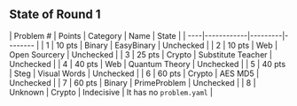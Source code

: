 ## State of Round 1

| Problem # | Points | Category | Name | State |
| ----|------------|---------|-------- |
| 1 | 10 pts | Binary  | EasyBinary | Unchecked |
| 2 | 10 pts  | Web     | Open Sourcery | Unchecked |
| 3 | 25 pts  | Crypto  | Substitute Teacher | Unchecked |
| 4 | 40 pts  | Web     | Quantum Theory | Unchecked |
| 5 | 40 pts  | Steg    | Visual Words | Unchecked |
| 6 | 60 pts  | Crypto  | AES MD5 | Unchecked |
| 7 | 60 pts  | Binary  | PrimeProblem | Unchecked |
| 8 | Unknown | Crypto  | Indecisive |  It has no `problem.yaml` |